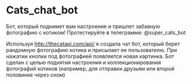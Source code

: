 # Cats_chat_bot
Бот, который поднимет вам настроение и пришлет забавную фотографию с котиком! Протестируйте в телеграмме: @super_cats_bot


Используя http://thecatapi.com/api/ я создала чат бот, который берет рандомную фотографию котика и присылает ее пользователю. При нажатии кнопки под фотографией появляется новая картинка. Бот сделан с целью поднятия настроения и коллекционирования фотографий котиков (например, для отправки друзьям или второй половинке через сном)
